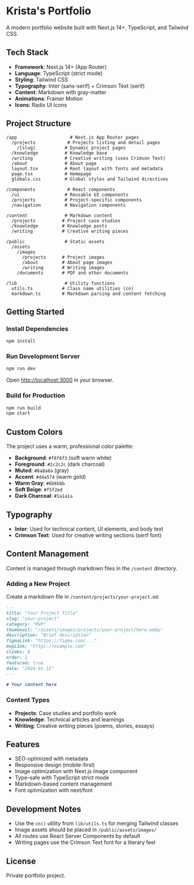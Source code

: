 # Krista's Portfolio

A modern portfolio website built with Next.js 14+, TypeScript, and Tailwind CSS.

## Tech Stack

- **Framework**: Next.js 14+ (App Router)
- **Language**: TypeScript (strict mode)
- **Styling**: Tailwind CSS
- **Typography**: Inter (sans-serif) + Crimson Text (serif)
- **Content**: Markdown with gray-matter
- **Animations**: Framer Motion
- **Icons**: Radix UI Icons

## Project Structure

```
/app                    # Next.js App Router pages
  /projects            # Projects listing and detail pages
    /[slug]           # Dynamic project pages
  /knowledge          # Knowledge base
  /writing            # Creative writing (uses Crimson Text)
  /about              # About page
  layout.tsx          # Root layout with fonts and metadata
  page.tsx            # Homepage
  globals.css         # Global styles and Tailwind directives

/components            # React components
  /ui                 # Reusable UI components
  /projects           # Project-specific components
  /navigation         # Navigation components

/content              # Markdown content
  /projects          # Project case studies
  /knowledge         # Knowledge posts
  /writing           # Creative writing pieces

/public               # Static assets
  /assets
    /images
      /projects      # Project images
      /about         # About page images
      /writing       # Writing images
    /documents       # PDF and other documents

/lib                  # Utility functions
  utils.ts           # Class name utilities (cn)
  markdown.ts        # Markdown parsing and content fetching
```

## Getting Started

### Install Dependencies

```bash
npm install
```

### Run Development Server

```bash
npm run dev
```

Open [http://localhost:3000](http://localhost:3000) in your browser.

### Build for Production

```bash
npm run build
npm start
```

## Custom Colors

The project uses a warm, professional color palette:

- **Background**: `#f8f6f3` (soft warm white)
- **Foreground**: `#2c2c2c` (dark charcoal)
- **Muted**: `#8a8a8a` (gray)
- **Accent**: `#d4a574` (warm gold)
- **Warm Gray**: `#6b6b6b`
- **Soft Beige**: `#f5f2ed`
- **Dark Charcoal**: `#1a1a1a`

## Typography

- **Inter**: Used for technical content, UI elements, and body text
- **Crimson Text**: Used for creative writing sections (serif font)

## Content Management

Content is managed through markdown files in the `/content` directory.

### Adding a New Project

Create a markdown file in `/content/projects/your-project.md`:

```markdown
---
title: "Your Project Title"
slug: "your-project"
category: "MVP"
thumbnail: "/assets/images/projects/your-project/hero.webp"
description: "Brief description"
figmaLink: "https://figma.com/..."
mvpLink: "https://example.com"
slides: 8
order: 1
featured: true
date: "2024-01-15"
---

# Your content here
```

### Content Types

- **Projects**: Case studies and portfolio work
- **Knowledge**: Technical articles and learnings
- **Writing**: Creative writing pieces (poems, stories, essays)

## Features

- SEO-optimized with metadata
- Responsive design (mobile-first)
- Image optimization with Next.js Image component
- Type-safe with TypeScript strict mode
- Markdown-based content management
- Font optimization with next/font

## Development Notes

- Use the `cn()` utility from `lib/utils.ts` for merging Tailwind classes
- Image assets should be placed in `/public/assets/images/`
- All routes use React Server Components by default
- Writing pages use the Crimson Text font for a literary feel

## License

Private portfolio project.
